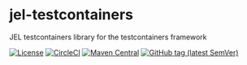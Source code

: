 # jel-testcontainers

JEL testcontainers library for the testcontainers framework

[![License](https://img.shields.io/github/license/lorislab/jel-testcontainers?style=for-the-badge&logo=apache)](https://www.apache.org/licenses/LICENSE-2.0)
[![CircleCI](https://img.shields.io/circleci/build/github/lorislab/jel-testcontainers?logo=circleci&style=for-the-badge)](https://circleci.com/gh/lorislab/jel-testcontainers)
[![Maven Central](https://img.shields.io/maven-central/v/org.lorislab.jel/jel-testcontainers?logo=java&style=for-the-badge)](https://maven-badges.herokuapp.com/maven-central/org.lorislab.jel/jel-testcontainers)
[![GitHub tag (latest SemVer)](https://img.shields.io/github/v/tag/lorislab/jel-testcontainers?logo=github&style=for-the-badge)](https://github.com/lorislab/jel-testcontainers/releases/latest)

